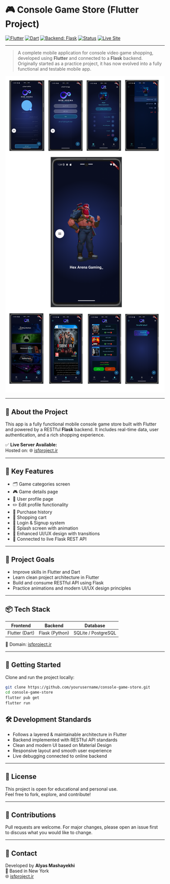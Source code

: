 # 🎮 Console Game Store (Flutter Project)

[![Flutter](https://img.shields.io/badge/flutter-%2302569B.svg?style=for-the-badge&logo=flutter&logoColor=white)](https://flutter.dev/)
[![Dart](https://img.shields.io/badge/dart-%230175C2.svg?style=for-the-badge&logo=dart&logoColor=white)](https://dart.dev/)
[![Backend: Flask](https://img.shields.io/badge/backend-flask-black?style=for-the-badge&logo=flask&logoColor=white)](https://flask.palletsprojects.com/)
[![Status](https://img.shields.io/badge/status-active-brightgreen?style=for-the-badge)]()
[![Live Site](https://img.shields.io/badge/Live%20Demo-isfproject.ir-blue?style=for-the-badge)](http://isfproject.ir)

---

> A complete mobile application for console video game shopping, developed using **Flutter** and connected to a **Flask** backend.  
> Originally started as a practice project, it has now evolved into a fully functional and testable mobile app.

![Console Game Store Banner](readme-flutter.png)

---

## 📱 About the Project

This app is a fully functional mobile console game store built with Flutter and powered by a RESTful **Flask** backend. It includes real-time data, user authentication, and a rich shopping experience.

✅ **Live Server Available:**  
Hosted on: 🌐 [isfproject.ir](http://isfproject.ir)

---

## 🧩 Key Features

- 🗂 Game categories screen  
- 🎮 Game details page  
- 👤 User profile page  
- ✏️ Edit profile functionality  
- 🧾 Purchase history  
- 🛒 Shopping cart  
- 🔐 Login & Signup system  
- 💫 Splash screen with animation  
- 🎨 Enhanced UI/UX design with transitions  
- 🔗 Connected to live Flask REST API

---

## 🎯 Project Goals

- Improve skills in Flutter and Dart  
- Learn clean project architecture in Flutter  
- Build and consume RESTful API using Flask  
- Practice animations and modern UI/UX design principles

---

## 📦 Tech Stack

| Frontend      | Backend       | Database         |
|---------------|---------------|------------------|
| Flutter (Dart) | Flask (Python) | SQLite / PostgreSQL |

🔗 Domain: [isfproject.ir](http://isfproject.ir)

---

## 🚀 Getting Started

Clone and run the project locally:

```bash
git clone https://github.com/yourusername/console-game-store.git
cd console-game-store
flutter pub get
flutter run
```


## 🛠️ Development Standards

- Follows a layered & maintainable architecture in Flutter  
- Backend implemented with RESTful API standards  
- Clean and modern UI based on Material Design  
- Responsive layout and smooth user experience  
- Live debugging connected to online backend

---

## 📄 License

This project is open for educational and personal use.  
Feel free to fork, explore, and contribute!

---

## 🤝 Contributions

Pull requests are welcome. For major changes, please open an issue first  
to discuss what you would like to change.

---

## 📧 Contact

Developed by **Alyas Mashayekhi**  
📍 Based in New York  
🌐 [isfproject.ir](http://isfproject.ir)


